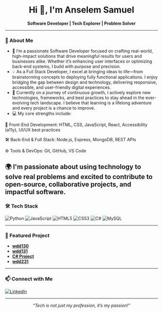 <!-- Hi there, I'm Anselem300! 👋 
<p align="center">
  <img src="https://avatars.githubusercontent.com/u/Anselem300?v=4" width="120" alt="Anselem300's avatar" style="border-radius:50%;"/>
</p>  (for image) -->

<h1 align="center">Hi 👋, I'm Anselem Samuel</h1>

<p align="center">
  <b>Software Developer | Tech Explorer | Problem Solver</b>
</p>

---

### 🚀 About Me

- 🔭 I’m a passionate Software Developer focused on crafting real-world, high-impact solutions that drive meaningful results for users and businesses alike. Whether it’s enhancing user interfaces or optimizing back-end systems, I build with purpose and precision.
- 💡 As a Full Stack Developer, I excel at bringing ideas to life—from brainstorming concepts to deploying fully functional applications. I enjoy bridging the gap between design and technology, delivering responsive, accessible, and user-friendly digital experiences.
- 🌱 Currently on a journey of continuous growth, I actively explore new technologies, frameworks, and best practices to stay ahead in the ever-evolving tech landscape. I believe that learning is a lifelong adventure and every project is a chance to improve.
- 💻 My core strengths include:

🧠 Front-End Development: HTML, CSS, JavaScript, React, Accessibility (a11y), UI/UX best practices

🛠️ Back-End & Full Stack: Node.js, Express, MongoDB, REST APIs

⚙️ Tools & DevOps: Git, GitHub, VS Code

🌍 I'm passionate about using technology to solve real problems and excited to contribute to open-source, collaborative projects, and impactful software.
---

### 🛠️ Tech Stack

![Python](https://img.shields.io/badge/Python-3776AB?style=for-the-badge&logo=python&logoColor=white)
![JavaScript](https://img.shields.io/badge/JavaScript-F7DF1E?style=for-the-badge&logo=javascript&logoColor=black)
![HTML5](https://img.shields.io/badge/HTML5-E34F26?style=for-the-badge&logo=html5&logoColor=white)
![CSS3](https://img.shields.io/badge/CSS3-1572B6?style=for-the-badge&logo=css3&logoColor=white)
![C#](https://img.shields.io/badge/C%23-239120?style=for-the-badge&logo=c-sharp&logoColor=white)
![MySQL](https://img.shields.io/badge/MySQL-4479A1?style=for-the-badge&logo=mysql&logoColor=white)

---

### 🌟 Featured Project

- **[wdd130](https://github.com/Anselem300/wdd130)**
-  **[wdd131](https://github.com/Anselem300/wdd131)**
-  **[C# Project](https://github.com/Anselem300/cse210-projects)**
- **[wdd231](https://github.com/Anselem300/wdd231)**
---

### 📫 Connect with Me

[![LinkedIn](https://img.shields.io/badge/LinkedIn-0A66C2?style=for-the-badge&logo=linkedin&logoColor=white)](https://www.linkedin.com/in/anselem-samuel-050b34302/)

---

<p align="center">
  <em>“Tech is not just my profession, it’s my passion!”</em>
</p>
